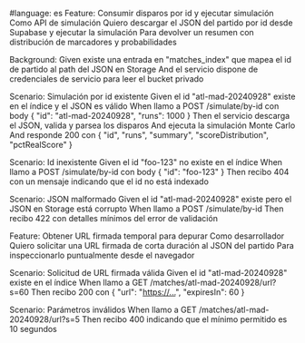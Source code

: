 #language: es
Feature: Consumir disparos por id y ejecutar simulación
  Como API de simulación
  Quiero descargar el JSON del partido por id desde Supabase y ejecutar la simulación
  Para devolver un resumen con distribución de marcadores y probabilidades

  Background:
    Given existe una entrada en "matches_index" que mapea el id de partido al path del JSON en Storage
    And el servicio dispone de credenciales de servicio para leer el bucket privado

  Scenario: Simulación por id existente
    Given el id "atl-mad-20240928" existe en el índice y el JSON es válido
    When llamo a POST /simulate/by-id con body { "id": "atl-mad-20240928", "runs": 1000 }
    Then el servicio descarga el JSON, valida y parsea los disparos
    And ejecuta la simulación Monte Carlo
    And responde 200 con { "id", "runs", "summary", "scoreDistribution", "pctRealScore" }

  Scenario: Id inexistente
    Given el id "foo-123" no existe en el índice
    When llamo a POST /simulate/by-id con body { "id": "foo-123" }
    Then recibo 404 con un mensaje indicando que el id no está indexado

  Scenario: JSON malformado
    Given el id "atl-mad-20240928" existe pero el JSON en Storage está corrupto
    When llamo a POST /simulate/by-id
    Then recibo 422 con detalles mínimos del error de validación

Feature: Obtener URL firmada temporal para depurar
  Como desarrollador
  Quiero solicitar una URL firmada de corta duración al JSON del partido
  Para inspeccionarlo puntualmente desde el navegador

  Scenario: Solicitud de URL firmada válida
    Given el id "atl-mad-20240928" existe en el índice
    When llamo a GET /matches/atl-mad-20240928/url?s=60
    Then recibo 200 con { "url": "<https://...>", "expiresIn": 60 }

  Scenario: Parámetros inválidos
    When llamo a GET /matches/atl-mad-20240928/url?s=5
    Then recibo 400 indicando que el mínimo permitido es 10 segundos
